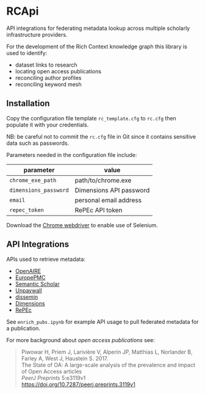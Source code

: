 # RCApi

API integrations for federating metadata lookup across multiple
scholarly infrastructure providers.

For the development of the Rich Context knowledge graph this library
is used to identify:

  * dataset links to research
  * locating open access publications
  * reconciling author profiles
  * reconciling keyword mesh


## Installation

Copy the configuration file template `rc_template.cfg` to `rc.cfg`
then populate it with your credentials.

NB: be careful not to commit the `rc.cfg` file in Git since it
contains sensitive data such as passwords.

Parameters needed in the configuration file include:

| parameter | value | 
| --- | --- |
| `chrome_exe_path` | path/to/chrome.exe |
| `dimensions_password` | Dimensions API password |
| `email` | personal email address |
| `repec_token` | RePEc API token |

Download the [Chrome webdriver](https://chromedriver.chromium.org/downloads) 
to enable use of Selenium.


## API Integrations

APIs used to retrieve metadata:

  * [OpenAIRE](https://develop.openaire.eu/)
  * [EuropePMC](https://europepmc.org/RestfulWebService)
  * [Semantic Scholar](http://api.semanticscholar.org/)
  * [Unpaywall](https://unpaywall.org/products/api)
  * [dissemin](https://dissemin.readthedocs.io/en/latest/api.html)
  * [Dimensions](https://docs.dimensions.ai/dsl/api.html)
  * [RePEc](https://ideas.repec.org/api.html)


See `enrich_pubs.ipynb` for example API usage to pull federated
metadata for a publication.

For more background about *open access publications* see:

> Piwowar H, Priem J, Larivière V, Alperin JP, Matthias L, Norlander B, Farley A, West J, Haustein S. 2017.  
The State of OA: A large-scale analysis of the prevalence and impact of Open Access articles  
*PeerJ Preprints* 5:e3119v1  
<https://doi.org/10.7287/peerj.preprints.3119v1>

